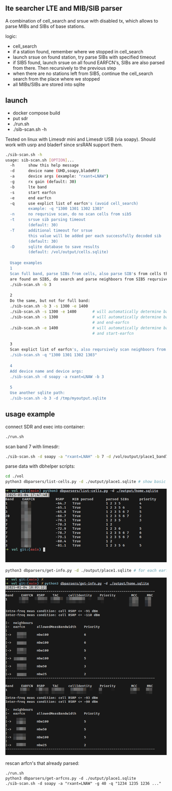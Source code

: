 ## lte searcher LTE and MIB/SIB parser

A combination of cell_search and srsue with disabled tx, which allows to parse MIBs and SIBs of base stations.

logic:
- cell_search
- if a station found, remember where we stopped in cell_search
- launch srsue on found station, try parse SIBs with specified timeout
- if SIB5 found, launch srsue on all found EARFCN's, SIBs are also parsed from there. Then recursively to the previous step
- when there are no stations left from SIB5, continue the cell_search search from the place where we stopped
- all MIBs/SIBs are stored into sqlite

## launch

- docker compose build
- put sdr
- ./run.sh
- ./sib-scan.sh -h

Tested on linux with Limesdr mini and Limesdr USB (via soapy). Should work with usrp and bladerf since srsRAN support them.

```bash
./sib-scan.sh -h
usage: sib-scan.sh [OPTION]...
  -h      show this help message
  -d      device name (UHD,soapy,bladeRF)
  -a      device args (example: "rxant=LNAW")
  -g      rx gain (default: 30)
  -b      lte band
  -s      start earfcn
  -e      end earfcn
  -q      use explict list of earfcn's (avoid cell_search)
          example: -q "1300 1301 1302 1303"
  -n      no reqursive scan, do no scan cells from sib5
  -t      srsue sib parsing timeout
          (default: 30)
  -T      additional timeout for srsue
          this value will be added per each successfully decoded sib
          (default: 30)
  -D      sqlite database to save results
          (default: /vol/output/cells.sqlite)

  Usage examples
  1
  Scan full band, parse SIBs from cells, also parse SIB's from cells that
  are found on SIB5, do search and parse neighboors from SIB5 reqursively:
  ./sib-scan.sh -b 3

  2
  Do the same, but not for full band:
  ./sib-scan.sh -b 3 -s 1300 -e 1400
  ./sib-scan.sh -s 1300 -e 1400       # will automatically determine band
  ./sib-scan.sh -s 1300               # will automatically determine band
                                      # and end-earfcn
  ./sib-scan.sh -e 1400               # will automatically determine band
                                      # and start-earfcn

  3
  Scan explict list of earfcn's, also reqursively scan neighboors from SIB5:
  ./sib-scan.sh -q "1300 1301 1302 1303"

  4
  Add device name and device args:
  ./sib-scan.sh -d soapy -a rxant=LNAW -b 3

  5
  Use another sqlite path:
  ./sib-scan.sh -b 3 -d /tmp/myoutput.sqlite
```


## usage example

connect SDR and exec into container:
```bash
./run.sh
```

scan band 7 with limesdr:
```bash
./sib-scan.sh -d soapy -a "rxant=LNAH" -b 7 -d /vol/output/place1_band7.sqlite
```

parse data with dbhelper scripts:
```bash
cd ./vol
python3 dbparsers/list-cells.py -d ./output/place1.sqlite # show basic info for all scanned earfcn's
```
![cell basic info](./doc/1.png)

```bash
python3 dbparsers/get-info.py -d ./output/place1.sqlite # for each earfcn show SIB3/SIB5 info
```
![cell basic info](./doc/2.png)

rescan arfcn's that already parsed:
```
./run.sh
python3 dbparsers/get-arfcns.py -d ./output/place1.sqlite
./sib-scan.sh -d soapy -a "rxant=LNAW" -g 40 -q "1234 1235 1236 ..."
```